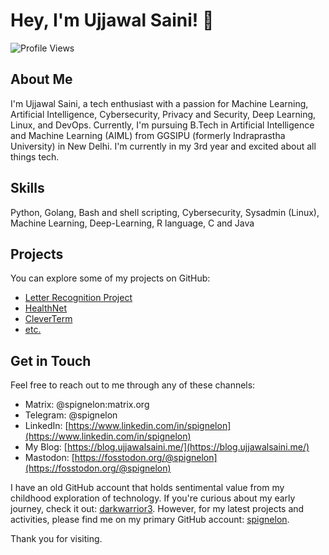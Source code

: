 # Hey, I'm Ujjawal Saini! 👋

![Profile Views](https://komarev.com/ghpvc/?username=spignelon&color=blueviolet)

## About Me

I'm Ujjawal Saini, a tech enthusiast with a passion for Machine Learning, Artificial Intelligence, Cybersecurity, Privacy and Security, Deep Learning, Linux, and DevOps. Currently, I'm pursuing B.Tech in Artificial Intelligence and Machine Learning (AIML) from GGSIPU (formerly Indraprastha University) in New Delhi. I'm currently in my 3rd year and excited about all things tech.

## Skills

Python, Golang, Bash and shell scripting, Cybersecurity, Sysadmin (Linux), Machine Learning, Deep-Learning, R language, C and Java

## Projects

You can explore some of my projects on GitHub:

- [Letter Recognition Project](https://github.com/spignelon/Letter-Recognition_Project-ML)
- [HealthNet](https://github.com/spignelon/HealthNet)
- [CleverTerm](https://github.com/spignelon/CleverTerm)
- [etc.](https://github.com/spignelon?tab=repositories)

## Get in Touch

Feel free to reach out to me through any of these channels:

- Matrix: @spignelon:matrix.org
- Telegram: @spignelon
- LinkedIn: [https://www.linkedin.com/in/spignelon](https://www.linkedin.com/in/spignelon)
- My Blog: [https://blog.ujjawalsaini.me/](https://blog.ujjawalsaini.me/)
- Mastodon: [https://fosstodon.org/@spignelon](https://fosstodon.org/@spignelon)


I have an old GitHub account that holds sentimental value from my childhood exploration of technology. If you're curious about my early journey, check it out: [darkwarrior3](https://github.com/darkwarrior3). However, for my latest projects and activities, please find me on my primary GitHub account: [spignelon](https://github.com/spignelon).

Thank you for visiting.
